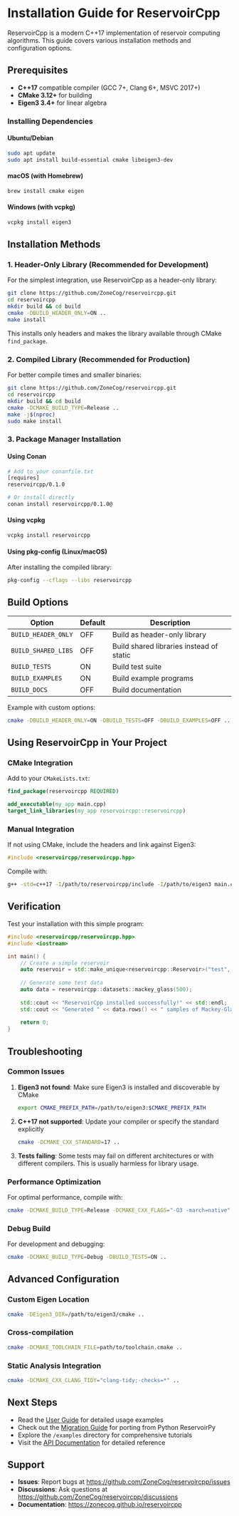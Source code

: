 # Installation Guide for ReservoirCpp

ReservoirCpp is a modern C++17 implementation of reservoir computing algorithms. This guide covers various installation methods and configuration options.

## Prerequisites

- **C++17** compatible compiler (GCC 7+, Clang 6+, MSVC 2017+)
- **CMake 3.12+** for building
- **Eigen3 3.4+** for linear algebra

### Installing Dependencies

#### Ubuntu/Debian
```bash
sudo apt update
sudo apt install build-essential cmake libeigen3-dev
```

#### macOS (with Homebrew)
```bash
brew install cmake eigen
```

#### Windows (with vcpkg)
```bash
vcpkg install eigen3
```

## Installation Methods

### 1. Header-Only Library (Recommended for Development)

For the simplest integration, use ReservoirCpp as a header-only library:

```bash
git clone https://github.com/ZoneCog/reservoircpp.git
cd reservoircpp
mkdir build && cd build
cmake -DBUILD_HEADER_ONLY=ON ..
make install
```

This installs only headers and makes the library available through CMake `find_package`.

### 2. Compiled Library (Recommended for Production)

For better compile times and smaller binaries:

```bash
git clone https://github.com/ZoneCog/reservoircpp.git
cd reservoircpp
mkdir build && cd build
cmake -DCMAKE_BUILD_TYPE=Release ..
make -j$(nproc)
sudo make install
```

### 3. Package Manager Installation

#### Using Conan
```bash
# Add to your conanfile.txt
[requires]
reservoircpp/0.1.0

# Or install directly
conan install reservoircpp/0.1.0@
```

#### Using vcpkg
```bash
vcpkg install reservoircpp
```

#### Using pkg-config (Linux/macOS)
After installing the compiled library:
```bash
pkg-config --cflags --libs reservoircpp
```

## Build Options

| Option | Default | Description |
|--------|---------|-------------|
| `BUILD_HEADER_ONLY` | OFF | Build as header-only library |
| `BUILD_SHARED_LIBS` | OFF | Build shared libraries instead of static |
| `BUILD_TESTS` | ON | Build test suite |
| `BUILD_EXAMPLES` | ON | Build example programs |
| `BUILD_DOCS` | OFF | Build documentation |

Example with custom options:
```bash
cmake -DBUILD_HEADER_ONLY=ON -DBUILD_TESTS=OFF -DBUILD_EXAMPLES=OFF ..
```

## Using ReservoirCpp in Your Project

### CMake Integration

Add to your `CMakeLists.txt`:

```cmake
find_package(reservoircpp REQUIRED)

add_executable(my_app main.cpp)
target_link_libraries(my_app reservoircpp::reservoircpp)
```

### Manual Integration

If not using CMake, include the headers and link against Eigen3:

```cpp
#include <reservoircpp/reservoircpp.hpp>
```

Compile with:
```bash
g++ -std=c++17 -I/path/to/reservoircpp/include -I/path/to/eigen3 main.cpp -o my_app
```

## Verification

Test your installation with this simple program:

```cpp
#include <reservoircpp/reservoircpp.hpp>
#include <iostream>

int main() {
    // Create a simple reservoir
    auto reservoir = std::make_unique<reservoircpp::Reservoir>("test", 100);
    
    // Generate some test data
    auto data = reservoircpp::datasets::mackey_glass(500);
    
    std::cout << "ReservoirCpp installed successfully!" << std::endl;
    std::cout << "Generated " << data.rows() << " samples of Mackey-Glass data" << std::endl;
    
    return 0;
}
```

## Troubleshooting

### Common Issues

1. **Eigen3 not found**: Make sure Eigen3 is installed and discoverable by CMake
   ```bash
   export CMAKE_PREFIX_PATH=/path/to/eigen3:$CMAKE_PREFIX_PATH
   ```

2. **C++17 not supported**: Update your compiler or specify the standard explicitly
   ```bash
   cmake -DCMAKE_CXX_STANDARD=17 ..
   ```

3. **Tests failing**: Some tests may fail on different architectures or with different compilers. This is usually harmless for library usage.

### Performance Optimization

For optimal performance, compile with:
```bash
cmake -DCMAKE_BUILD_TYPE=Release -DCMAKE_CXX_FLAGS="-O3 -march=native" ..
```

### Debug Build

For development and debugging:
```bash
cmake -DCMAKE_BUILD_TYPE=Debug -DBUILD_TESTS=ON ..
```

## Advanced Configuration

### Custom Eigen Location
```bash
cmake -DEigen3_DIR=/path/to/eigen3/cmake ..
```

### Cross-compilation
```bash
cmake -DCMAKE_TOOLCHAIN_FILE=path/to/toolchain.cmake ..
```

### Static Analysis Integration
```bash
cmake -DCMAKE_CXX_CLANG_TIDY="clang-tidy;-checks=*" ..
```

## Next Steps

- Read the [User Guide](USER_GUIDE.md) for detailed usage examples
- Check out the [Migration Guide](MIGRATION.md) for porting from Python ReservoirPy
- Explore the `/examples` directory for comprehensive tutorials
- Visit the [API Documentation](https://zonecog.github.io/reservoircpp) for detailed reference

## Support

- **Issues**: Report bugs at https://github.com/ZoneCog/reservoircpp/issues
- **Discussions**: Ask questions at https://github.com/ZoneCog/reservoircpp/discussions
- **Documentation**: https://zonecog.github.io/reservoircpp